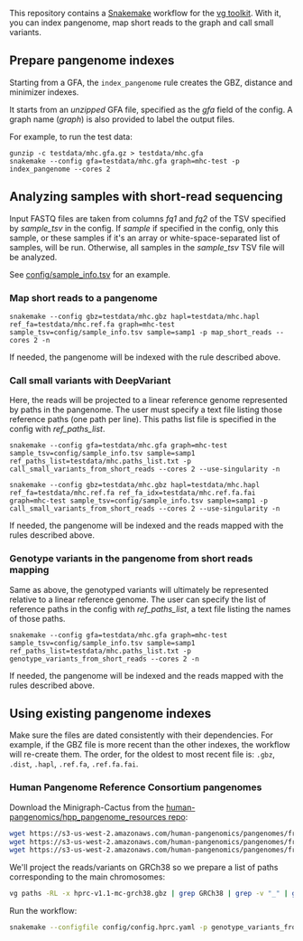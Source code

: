 This repository contains a [Snakemake](https://snakemake.readthedocs.io/en/stable/index.html) workflow for the [vg toolkit](https://github.com/vgteam/vg).
With it, you can index pangenome, map short reads to the graph and call small variants.

## Prepare pangenome indexes

Starting from a GFA, the `index_pangenome` rule creates the GBZ, distance and minimizer indexes.

It starts from an *unzipped* GFA file, specified as the *gfa* field of the config.
A graph name (*graph*) is also provided to label the output files.

For example, to run the test data:

```
gunzip -c testdata/mhc.gfa.gz > testdata/mhc.gfa
snakemake --config gfa=testdata/mhc.gfa graph=mhc-test -p index_pangenome --cores 2
```

## Analyzing samples with short-read sequencing

Input FASTQ files are taken from columns *fq1* and *fq2* of the TSV specified by *sample_tsv* in the config.
If *sample* if specified in the config, only this sample, or these samples if it's an array or white-space-separated list of samples, will be run.
Otherwise, all samples in the *sample_tsv* TSV file will be analyzed.

See [config/sample_info.tsv](config/sample_info.tsv) for an example.

### Map short reads to a pangenome

```
snakemake --config gbz=testdata/mhc.gbz hapl=testdata/mhc.hapl ref_fa=testdata/mhc.ref.fa graph=mhc-test sample_tsv=config/sample_info.tsv sample=samp1 -p map_short_reads --cores 2 -n
```

If needed, the pangenome will be indexed with the rule described above.

### Call small variants with DeepVariant

Here, the reads will be projected to a linear reference genome represented by paths in the pangenome.
The user must specify a text file listing those reference paths (one path per line). 
This paths list file is specified in the config with *ref_paths_list*.

```
snakemake --config gfa=testdata/mhc.gfa graph=mhc-test sample_tsv=config/sample_info.tsv sample=samp1 ref_paths_list=testdata/mhc.paths_list.txt -p call_small_variants_from_short_reads --cores 2 --use-singularity -n

snakemake --config gbz=testdata/mhc.gbz hapl=testdata/mhc.hapl ref_fa=testdata/mhc.ref.fa ref_fa_idx=testdata/mhc.ref.fa.fai graph=mhc-test sample_tsv=config/sample_info.tsv sample=samp1 -p call_small_variants_from_short_reads --cores 2 --use-singularity -n
```

If needed, the pangenome will be indexed and the reads mapped with the rules described above.

### Genotype variants in the pangenome from short reads mapping

Same as above, the genotyped variants will ultimately be represented relative to a linear reference genome.
The user can specify the list of reference paths in the config with *ref_paths_list*, a text file listing the names of those paths.

```
snakemake --config gfa=testdata/mhc.gfa graph=mhc-test sample_tsv=config/sample_info.tsv sample=samp1 ref_paths_list=testdata/mhc.paths_list.txt -p genotype_variants_from_short_reads --cores 2 -n
```

If needed, the pangenome will be indexed and the reads mapped with the rules described above.

## Using existing pangenome indexes

Make sure the files are dated consistently with their dependencies. 
For example, if the GBZ file is more recent than the other indexes, the workflow will re-create them.
The order, for the oldest to most recent file is: `.gbz`, `.dist`, `.hapl`, `.ref.fa`, `.ref.fa.fai`.

### Human Pangenome Reference Consortium pangenomes

Download the Minigraph-Cactus from the [human-pangenomics/hpp_pangenome_resources repo](https://github.com/human-pangenomics/hpp_pangenome_resources#minigraph-cactus):

```sh
wget https://s3-us-west-2.amazonaws.com/human-pangenomics/pangenomes/freeze/freeze1/minigraph-cactus/hprc-v1.1-mc-grch38/hprc-v1.1-mc-grch38.gbz
wget https://s3-us-west-2.amazonaws.com/human-pangenomics/pangenomes/freeze/freeze1/minigraph-cactus/hprc-v1.1-mc-grch38/hprc-v1.1-mc-grch38.hapl
wget https://s3-us-west-2.amazonaws.com/human-pangenomics/pangenomes/freeze/freeze1/minigraph-cactus/hprc-v1.1-mc-grch38/hprc-v1.1-mc-grch38.snarls
```

We'll project the reads/variants on GRCh38 so we prepare a list of paths corresponding to the main chromosomes:

```sh
vg paths -RL -x hprc-v1.1-mc-grch38.gbz | grep GRCh38 | grep -v "_" | grep -v EBV > hprc-v1.1-mc-grch38.paths_list.txt
```

Run the workflow:

```sh
snakemake --configfile config/config.hprc.yaml -p genotype_variants_from_short_reads --cores 2 -n --slurm --use-singularity --profile profile/default
```
